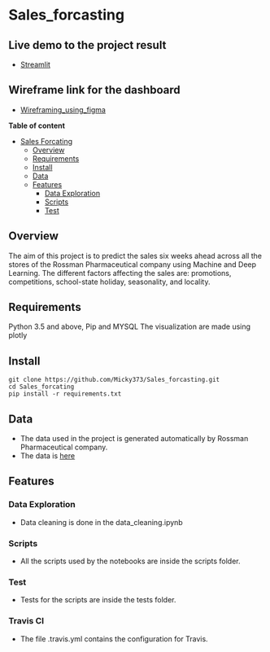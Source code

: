# Sales_forcasting

## Live demo to the project result

- [Streamlit](#)

## Wireframe link for the dashboard

- [Wireframing_using_figma]('https://www.figma.com/file/s8YwKjDZq05UYq4rMqJF0t/Low-fidelity-wireframe?node-id=0%3A1')

**Table of content**

- [Sales Forcating](#Sales-forcating)
  - [Overview](#overview)
  - [Requirements](#requirements)
  - [Install](#install)
  - [Data](#data)
  - [Features](#features)
    - [Data Exploration](#data-exploration)
    - [Scripts](#scripts)
    - [Test](#test)

## Overview

The aim of this project is to predict the sales six weeks ahead across all the stores of the Rossman Pharmaceutical company using Machine and Deep Learning. The different factors affecting the sales are: promotions, competitions, school-state holiday, seasonality, and locality.

## Requirements
  Python 3.5 and above, Pip and MYSQL
  The visualization are made using plotly

## Install
```
git clone https://github.com/Micky373/Sales_forcasting.git
cd Sales_forcating
pip install -r requirements.txt
```

## Data
  - The data used in the project is generated automatically by Rossman Pharmaceutical company.
  - The data is [here](https://drive.google.com/file/d/1EgqYG4gN3GKtMhmPala81dEsFpFVm97j/view?usp=sharing) 

## Features

### Data Exploration
  - Data cleaning is done in the data_cleaning.ipynb
  
### Scripts
 - All the scripts used by the notebooks are inside the scripts folder.

### Test
 - Tests for the scripts are inside the tests folder.

### Travis CI
  - The file .travis.yml contains the configuration for Travis.

